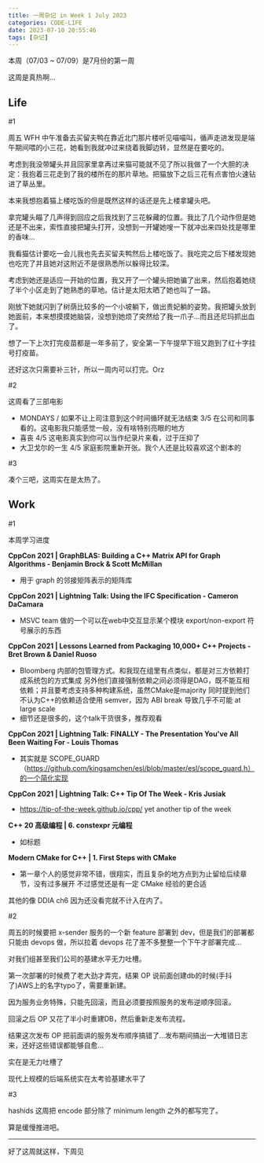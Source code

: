 ```yaml
---
title: 一周杂记 in Week 1 July 2023
categories: CODE-LIFE
date: 2023-07-10 20:55:46
tags: [杂记]
---
```

本周（07/03 ~ 07/09）是7月份的第一周

这周是真热啊...

## Life

\#1

周五 WFH 中午准备去买留夫鸭在靠近北门那片楼听见喵喵叫，循声走进发现是端午期间喂的小三花，她看到我就冲过来绕着我脚边转，显然是在要吃的。

考虑到我没带罐头并且回家里拿再过来猫可能就不见了所以我做了一个大胆的决定：我抱着三花走到了我的楼所在的那片草地。把猫放下之后三花有点害怕火速钻进了草丛里。

本来我想抱着猫上楼吃饭的但是既然这样的话还是先上楼拿罐头吧。

拿完罐头瞄了几声得到回应之后我找到了三花躲藏的位置。我比了几个动作但是她还是不出来，索性直接把罐头打开，没想到一开罐她嗖一下就冲出来四处找是哪里的香味...

我看猫估计要吃一会儿我也先去买留夫鸭然后上楼吃饭了。我吃完之后下楼发现她也吃完了并且她对这附近不是很熟悉所以躲得比较深。

考虑到她还是适应一开始的位置，我又开了一个罐头把她骗了出来，然后抱着她绕了半个小区走到了她熟悉的草地。估计是太阳太晒了她也叫了一路。

刚放下她就闪到了树荫比较多的一个小坡躺下，做出贵妃躺的姿势。我把罐头放到她面前，本来想摸摸她脑袋，没想到她烦了突然给了我一爪子...而且还尼玛抓出血了。

想了一下上次打完疫苗都是一年多前了，安全第一下午提早下班又跑到了红十字挂号打疫苗。

还好这次只需要补三针，所以一周内可以打完。Orz

\#2

这周看了三部电影

- MONDAYS / 如果不让上司注意到这个时间循环就无法结束 3/5 在公司和同事看的。这电影我只能感觉一般，没有啥特别亮眼的地方
- 喜丧 4/5 这电影真实到你可以当作纪录片来看，过于压抑了
- 大卫戈尔的一生 4/5 家庭影院重新开张。我个人还是比较喜欢这个剧本的

\#3

凑个三吧，这周实在是太热了。

## Work

\#1

本周学习进度

**CppCon 2021 | GraphBLAS: Building a C++ Matrix API for Graph Algorithms - Benjamin Brock & Scott McMillan**

- 用于 graph 的邻接矩阵表示的矩阵库

**CppCon 2021 | Lightning Talk: Using the IFC Specification - Cameron DaCamara**

- MSVC team 做的一个可以在web中交互显示某个模块 export/non-export 符号展示的东西

**CppCon 2021 | Lessons Learned from Packaging 10,000+ C++ Projects - Bret Brown & Daniel Ruoso**

- Bloomberg 内部的包管理方式。和我现在组里有点类似，都是对三方依赖打成系统包的方式集成
另外他们直接强制依赖之间必须得是DAG，既不能互相依赖；并且要考虑支持多种构建系统，虽然CMake是majority
同时提到他们不认为C++的依赖适合使用 semver，因为 ABI break 导致几乎不可能 at large scale
- 细节还是很多的，这个talk干货很多，推荐观看

**CppCon 2021 | Lightning Talk: FINALLY - The Presentation You've All Been Waiting For - Louis Thomas**

- 其实就是 SCOPE_GUARD（https://github.com/kingsamchen/esl/blob/master/esl/scope_guard.h）的一个简化实现

**CppCon 2021 | Lightning Talk: C++ Tip Of The Week - Kris Jusiak**

- https://tip-of-the-week.github.io/cpp/ yet another tip of the week

**C++ 20 高级编程 | 6. constexpr 元编程**

- 如标题

**Modern CMake for C++ | 1. First Steps with CMake**

- 第一章个人的感觉非常不错，很翔实，而且复杂的地方点到为止留给后续章节，没有过多展开
  不过感觉还是有一定 CMake 经验的更合适

其他的像 DDIA ch6 因为还没看完就不计入在内了。

\#2

周五的时候要把 x-sender 服务的一个新 feature 部署到 dev，但是我们的部署都只能由 devops 做，所以拉着 devops 花了差不多整整一个下午才部署完成...

对我们组甚至我们公司的基建水平无力吐槽。

第一次部署的时候费了老大劲才弄完，结果 OP 说前面创建db的时候(手抖了)AWS上的名字typo了，需要重新建。

因为服务业务特殊，只能先回滚，而且必须要按照服务的发布逆顺序回滚。

回滚之后 OP 又花了半小时重建DB，然后重新走发布流程。

结果这次发布 OP 把前面讲的服务发布顺序搞错了...发布期间搞出一大堆错日志来，还好这些错误都能够自愈...

实在是无力吐槽了

现代上规模的后端系统实在太考验基建水平了

\#3

hashids 这周把 encode 部分除了 minimum length 之外的都写完了。

算是缓慢推进吧。

---

好了这周就这样，下周见
